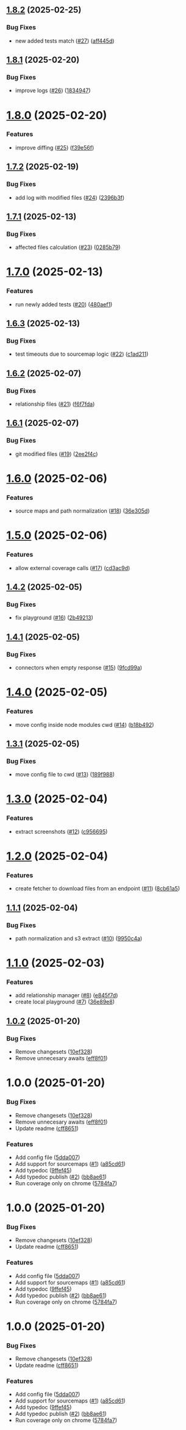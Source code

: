 ## [1.8.2](https://github.com/MarioCadenas/playwright-related-tests/compare/v1.8.1...v1.8.2) (2025-02-25)


### Bug Fixes

* new added tests match ([#27](https://github.com/MarioCadenas/playwright-related-tests/issues/27)) ([aff445d](https://github.com/MarioCadenas/playwright-related-tests/commit/aff445dd9b4b29132092c724df9d53664e5a8ef8))

## [1.8.1](https://github.com/MarioCadenas/playwright-related-tests/compare/v1.8.0...v1.8.1) (2025-02-20)


### Bug Fixes

* improve logs ([#26](https://github.com/MarioCadenas/playwright-related-tests/issues/26)) ([1834947](https://github.com/MarioCadenas/playwright-related-tests/commit/183494747f298950ebdee09d26e6f8daca6e6a46))

# [1.8.0](https://github.com/MarioCadenas/playwright-related-tests/compare/v1.7.2...v1.8.0) (2025-02-20)


### Features

* improve diffing ([#25](https://github.com/MarioCadenas/playwright-related-tests/issues/25)) ([f39e56f](https://github.com/MarioCadenas/playwright-related-tests/commit/f39e56f9806c5bd99bc93f46712e985dc7ada2a5))

## [1.7.2](https://github.com/MarioCadenas/playwright-related-tests/compare/v1.7.1...v1.7.2) (2025-02-19)


### Bug Fixes

* add log with modified files ([#24](https://github.com/MarioCadenas/playwright-related-tests/issues/24)) ([2396b3f](https://github.com/MarioCadenas/playwright-related-tests/commit/2396b3f913fb3086545f30c3ee4b02792d6cff7c))

## [1.7.1](https://github.com/MarioCadenas/playwright-related-tests/compare/v1.7.0...v1.7.1) (2025-02-13)


### Bug Fixes

* affected files calculation ([#23](https://github.com/MarioCadenas/playwright-related-tests/issues/23)) ([0285b79](https://github.com/MarioCadenas/playwright-related-tests/commit/0285b790aa6fc856a0ea210a03aa2c061df7e804))

# [1.7.0](https://github.com/MarioCadenas/playwright-related-tests/compare/v1.6.3...v1.7.0) (2025-02-13)


### Features

* run newly added tests ([#20](https://github.com/MarioCadenas/playwright-related-tests/issues/20)) ([480aef1](https://github.com/MarioCadenas/playwright-related-tests/commit/480aef142a55ba595f039ee1b664a91e62a248c0))

## [1.6.3](https://github.com/MarioCadenas/playwright-related-tests/compare/v1.6.2...v1.6.3) (2025-02-13)


### Bug Fixes

* test timeouts due to sourcemap logic ([#22](https://github.com/MarioCadenas/playwright-related-tests/issues/22)) ([c1ad211](https://github.com/MarioCadenas/playwright-related-tests/commit/c1ad2112504b7d80c4f98eaed5d6f0be003f81d5))

## [1.6.2](https://github.com/MarioCadenas/playwright-related-tests/compare/v1.6.1...v1.6.2) (2025-02-07)


### Bug Fixes

* relationship files ([#21](https://github.com/MarioCadenas/playwright-related-tests/issues/21)) ([f6f7fda](https://github.com/MarioCadenas/playwright-related-tests/commit/f6f7fdae3663299a95744248e7452def55c2aa2a))

## [1.6.1](https://github.com/MarioCadenas/playwright-related-tests/compare/v1.6.0...v1.6.1) (2025-02-07)


### Bug Fixes

* git modified files ([#19](https://github.com/MarioCadenas/playwright-related-tests/issues/19)) ([2ee2f4c](https://github.com/MarioCadenas/playwright-related-tests/commit/2ee2f4c1ad11d441490721c9549f7aaf50d66c39))

# [1.6.0](https://github.com/MarioCadenas/playwright-related-tests/compare/v1.5.0...v1.6.0) (2025-02-06)


### Features

* source maps and path normalization ([#18](https://github.com/MarioCadenas/playwright-related-tests/issues/18)) ([36e305d](https://github.com/MarioCadenas/playwright-related-tests/commit/36e305d85252fbb336ac582a5881956e405ea11a))

# [1.5.0](https://github.com/MarioCadenas/playwright-related-tests/compare/v1.4.2...v1.5.0) (2025-02-06)


### Features

* allow external coverage calls ([#17](https://github.com/MarioCadenas/playwright-related-tests/issues/17)) ([cd3ac9d](https://github.com/MarioCadenas/playwright-related-tests/commit/cd3ac9d9d17af3cc73a4f5a771c9e79dcbd7861e))

## [1.4.2](https://github.com/MarioCadenas/playwright-related-tests/compare/v1.4.1...v1.4.2) (2025-02-05)


### Bug Fixes

* fix playground ([#16](https://github.com/MarioCadenas/playwright-related-tests/issues/16)) ([2b49213](https://github.com/MarioCadenas/playwright-related-tests/commit/2b492138f9ac363facc226474327ab3046a81e6e))

## [1.4.1](https://github.com/MarioCadenas/playwright-related-tests/compare/v1.4.0...v1.4.1) (2025-02-05)


### Bug Fixes

* connectors when empty response ([#15](https://github.com/MarioCadenas/playwright-related-tests/issues/15)) ([9fcd99a](https://github.com/MarioCadenas/playwright-related-tests/commit/9fcd99acde8675387433ef1a79841d972489a4ec))

# [1.4.0](https://github.com/MarioCadenas/playwright-related-tests/compare/v1.3.1...v1.4.0) (2025-02-05)


### Features

* move config inside node modules cwd ([#14](https://github.com/MarioCadenas/playwright-related-tests/issues/14)) ([b18b492](https://github.com/MarioCadenas/playwright-related-tests/commit/b18b492b435de455369d6f6add184dec398173ee))

## [1.3.1](https://github.com/MarioCadenas/playwright-related-tests/compare/v1.3.0...v1.3.1) (2025-02-05)


### Bug Fixes

* move config file to cwd ([#13](https://github.com/MarioCadenas/playwright-related-tests/issues/13)) ([189f988](https://github.com/MarioCadenas/playwright-related-tests/commit/189f98884fcad11a728b23ae9c0c63de6a67eff1))

# [1.3.0](https://github.com/MarioCadenas/playwright-related-tests/compare/v1.2.0...v1.3.0) (2025-02-04)


### Features

* extract screenshots ([#12](https://github.com/MarioCadenas/playwright-related-tests/issues/12)) ([c956695](https://github.com/MarioCadenas/playwright-related-tests/commit/c9566956eba854066f8f7a47cf8c55bad05bd5b6))

# [1.2.0](https://github.com/MarioCadenas/playwright-related-tests/compare/v1.1.1...v1.2.0) (2025-02-04)


### Features

* create fetcher to download files from an endpoint ([#11](https://github.com/MarioCadenas/playwright-related-tests/issues/11)) ([8cb61a5](https://github.com/MarioCadenas/playwright-related-tests/commit/8cb61a5b1ef70b10761228132f02b9d0e76c7b8a))

## [1.1.1](https://github.com/MarioCadenas/playwright-related-tests/compare/v1.1.0...v1.1.1) (2025-02-04)


### Bug Fixes

* path normalization and s3 extract ([#10](https://github.com/MarioCadenas/playwright-related-tests/issues/10)) ([9950c4a](https://github.com/MarioCadenas/playwright-related-tests/commit/9950c4a43716259573032c230ee509f0338aba58))

# [1.1.0](https://github.com/MarioCadenas/playwright-related-tests/compare/v1.0.2...v1.1.0) (2025-02-03)


### Features

* add relationship manager ([#8](https://github.com/MarioCadenas/playwright-related-tests/issues/8)) ([e845f7d](https://github.com/MarioCadenas/playwright-related-tests/commit/e845f7d9046ac10f52d2c58b23eadff7c23b6331))
* create local playground ([#7](https://github.com/MarioCadenas/playwright-related-tests/issues/7)) ([36e89e8](https://github.com/MarioCadenas/playwright-related-tests/commit/36e89e823452ba33525f0329d2a188cbde14fcbb))

## [1.0.2](https://github.com/MarioCadenas/playwright-related-tests/compare/v1.0.1...v1.0.2) (2025-01-20)


### Bug Fixes

* Remove changesets ([10ef328](https://github.com/MarioCadenas/playwright-related-tests/commit/10ef3281591a6bf04c05ce1a6e3956ce8c562636))
* Remove unnecesary awaits ([eff8f01](https://github.com/MarioCadenas/playwright-related-tests/commit/eff8f01a4cdefe43beaf1b203354b17ede68dc26))

# 1.0.0 (2025-01-20)


### Bug Fixes

* Remove changesets ([10ef328](https://github.com/MarioCadenas/playwright-related-tests/commit/10ef3281591a6bf04c05ce1a6e3956ce8c562636))
* Remove unnecesary awaits ([eff8f01](https://github.com/MarioCadenas/playwright-related-tests/commit/eff8f01a4cdefe43beaf1b203354b17ede68dc26))
* Update readme ([cff8651](https://github.com/MarioCadenas/playwright-related-tests/commit/cff865165254a6953727dfca3ef4cef7d5298ddc))


### Features

* Add config file ([5dda007](https://github.com/MarioCadenas/playwright-related-tests/commit/5dda007c1917ac5ec53d54d67bbd30aef696f660))
* Add support for sourcemaps ([#1](https://github.com/MarioCadenas/playwright-related-tests/issues/1)) ([a85cd61](https://github.com/MarioCadenas/playwright-related-tests/commit/a85cd6114d9f30be911a1049e840a2676541adc0))
* Add typedoc ([9ffef45](https://github.com/MarioCadenas/playwright-related-tests/commit/9ffef4579447a20dfec0dd9a90edd7c910ac1ccd))
* Add typedoc publish ([#2](https://github.com/MarioCadenas/playwright-related-tests/issues/2)) ([bb8ae61](https://github.com/MarioCadenas/playwright-related-tests/commit/bb8ae618999977e6eb6ef4dee5b2d532b359457b))
* Run coverage only on chrome ([5784fa7](https://github.com/MarioCadenas/playwright-related-tests/commit/5784fa7d65e2ba7c4200de745c91985a149a6494))

# 1.0.0 (2025-01-20)


### Bug Fixes

* Remove changesets ([10ef328](https://github.com/MarioCadenas/playwright-related-tests/commit/10ef3281591a6bf04c05ce1a6e3956ce8c562636))
* Update readme ([cff8651](https://github.com/MarioCadenas/playwright-related-tests/commit/cff865165254a6953727dfca3ef4cef7d5298ddc))


### Features

* Add config file ([5dda007](https://github.com/MarioCadenas/playwright-related-tests/commit/5dda007c1917ac5ec53d54d67bbd30aef696f660))
* Add support for sourcemaps ([#1](https://github.com/MarioCadenas/playwright-related-tests/issues/1)) ([a85cd61](https://github.com/MarioCadenas/playwright-related-tests/commit/a85cd6114d9f30be911a1049e840a2676541adc0))
* Add typedoc ([9ffef45](https://github.com/MarioCadenas/playwright-related-tests/commit/9ffef4579447a20dfec0dd9a90edd7c910ac1ccd))
* Add typedoc publish ([#2](https://github.com/MarioCadenas/playwright-related-tests/issues/2)) ([bb8ae61](https://github.com/MarioCadenas/playwright-related-tests/commit/bb8ae618999977e6eb6ef4dee5b2d532b359457b))
* Run coverage only on chrome ([5784fa7](https://github.com/MarioCadenas/playwright-related-tests/commit/5784fa7d65e2ba7c4200de745c91985a149a6494))

# 1.0.0 (2025-01-20)

### Bug Fixes

- Remove changesets ([10ef328](https://github.com/MarioCadenas/playwright-related-tests/commit/10ef3281591a6bf04c05ce1a6e3956ce8c562636))
- Update readme ([cff8651](https://github.com/MarioCadenas/playwright-related-tests/commit/cff865165254a6953727dfca3ef4cef7d5298ddc))

### Features

- Add config file ([5dda007](https://github.com/MarioCadenas/playwright-related-tests/commit/5dda007c1917ac5ec53d54d67bbd30aef696f660))
- Add support for sourcemaps ([#1](https://github.com/MarioCadenas/playwright-related-tests/issues/1)) ([a85cd61](https://github.com/MarioCadenas/playwright-related-tests/commit/a85cd6114d9f30be911a1049e840a2676541adc0))
- Add typedoc ([9ffef45](https://github.com/MarioCadenas/playwright-related-tests/commit/9ffef4579447a20dfec0dd9a90edd7c910ac1ccd))
- Add typedoc publish ([#2](https://github.com/MarioCadenas/playwright-related-tests/issues/2)) ([bb8ae61](https://github.com/MarioCadenas/playwright-related-tests/commit/bb8ae618999977e6eb6ef4dee5b2d532b359457b))
- Run coverage only on chrome ([5784fa7](https://github.com/MarioCadenas/playwright-related-tests/commit/5784fa7d65e2ba7c4200de745c91985a149a6494))
